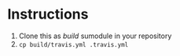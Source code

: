 # Instructions

1. Clone this as _build_ sumodule in your repository
2. `cp build/travis.yml .travis.yml`
